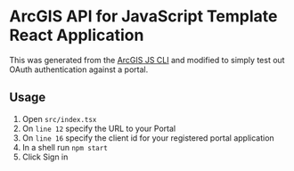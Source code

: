 # ArcGIS API for JavaScript Template React Application

This was generated from the [ArcGIS JS CLI](https://github.com/Esri/arcgis-js-cli) and modified to simply test out OAuth authentication against a portal.

## Usage

1. Open `src/index.tsx`
1. On `line 12` specify the URL to your Portal
1. On `line 16` specify the client id for your registered portal application
1. In a shell run `npm start`
1. Click Sign in
